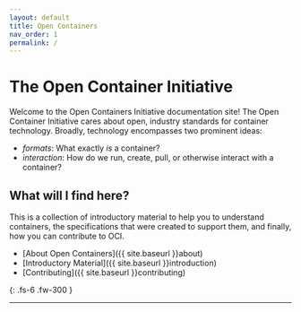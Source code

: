 ```yaml
---
layout: default
title: Open Containers
nav_order: 1
permalink: /
---
```


# The Open Container Initiative

Welcome to the Open Containers Initiative documentation site! The Open Container 
Initiative cares about open, industry standards for container technology.
Broadly, technology encompasses two prominent ideas:

 - *formats*: What exactly *is* a container?
 - *interaction*: How do we run, create, pull, or otherwise interact with a container?

## What will I find here?

This is a collection of introductory material to help you to understand containers,
the specifications that were created to support them, and finally, how
you can contribute to OCI.

 - [About Open Containers]({{ site.baseurl }}about)
 - [Introductory Material]({{ site.baseurl }}introduction)
 - [Contributing]({{ site.baseurl }}contributing)


{: .fs-6 .fw-300 }

---
